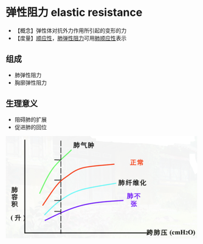 # 弹性阻力 elastic resistance

- 【概念】弹性体对抗外力作用所引起的变形的力
- 【度量】[顺应性](顺应性.md)，[肺弹性阻力](肺弹性阻力.md)可用[肺顺应性](肺顺应性.md)表示

## 组成

- 肺弹性阻力
- 胸廓弹性阻力

## 生理意义

- 阻碍肺的扩展
- 促进肺的回位

<img alt='肺顺应性曲线' src='肺顺应性曲线.png' align='middle' width="%100" height="%100">
